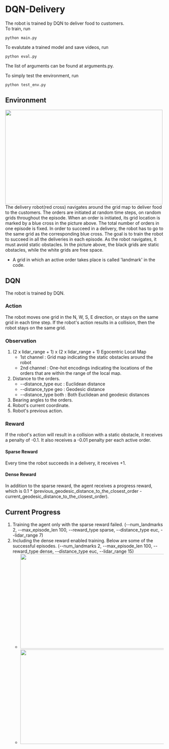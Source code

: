 # DQN-Delivery
The robot is trained by DQN to deliver food to customers.  
To train, run
```
python main.py
```
To evalutate a trained model and save videos, run
```
python eval.py
```
The list of arguments can be found at arguments.py.

To simply test the environment, run
```
python test_env.py
```
## Environment
<img src="https://user-images.githubusercontent.com/86182918/124696488-25bca680-df20-11eb-82c4-00452757d20c.gif" width="500" height="300">
   The delivery robot(red cross) navigates around the grid map to deliver food to the customers. The orders are initiated at random time steps, on random grids throughout the episode. When an order is initiated, its grid location is marked by a blue cross in the picture above. The total number of orders in one episode is fixed. In order to succeed in a delivery, the robot has to go to the same grid as the corresponding blue cross. The goal is to train the robot to succeed in all the deliveries in each episode. As the robot navigates, it must avoid static obstacles. In the picture above, the black grids are static obstacles, while the white grids are free space.
   
   - A grid in which an active order takes place is called 'landmark' in the code.

## DQN
The robot is trained by DQN.
### Action
The robot moves one grid in the N, W, S, E direction, or stays on the same grid in each time step.
If the robot's action results in a collision, then the robot stays on the same grid.
### Observation
1. (2 x lidar_range + 1) x (2 x lidar_range + 1) Egocentric Local Map
   - 1st channel : Grid map indicating the static obstacles around the robot
   - 2nd channel : One-hot encodings indicating the locations of the orders that are within the range of the local map.
2. Distance to the orders.
   - --distance_type euc : Euclidean distance
   - --distance_type geo : Geodesic distance
   - --distance_type both : Both Euclidean and geodesic distances
3. Bearing angles to the orders.
4. Robot's current coordinate.
5. Robot's previous action.
### Reward
If the robot's action will result in a collision with a static obstacle, it receives a penalty of -0.1. It also receives a -0.01 penalty per each active order.
#### Sparse Reward
Every time the robot succeeds in a delivery, it receives +1.
#### Dense Reward
In addition to the sparse reward, the agent receives a progress reward, which is 0.1 * (previous_geodesic_distance_to_the_closest_order - current_geodesic_distance_to_the_closest_order).
## Current Progress
1. Training the agent only with the sparse reward failed. (--num_landmarks 2, --max_episode_len 100, --reward_type sparse, --distance_type euc, --lidar_range 7)
2. Including the dense reward enabled training. Below are some of the successful episodes. (--num_landmarks 2, --max_episode_len 100, --reward_type dense, --distance_type euc, --lidar_range 15)
   - <img src="https://user-images.githubusercontent.com/86182918/126624153-4bedebe1-b127-428f-9a8e-0781c5941538.gif" width="500" height="300">
   - <img src="https://user-images.githubusercontent.com/86182918/126624234-ce5ebb38-3268-4a4a-9177-defdeec6f428.gif" width="500" height="300">
